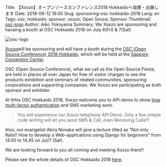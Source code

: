 Title: 【Xoxzo】オープンソースカンファレンス2018 Hokkaidoへ協賛・出展します
Date: 2018-06-12 16:00
Slug: sponsoring-osc-hokkaido-2018
Lang: en
Tags: osc; hokkaido; sponsor; xoxzo; Open Souce; Sponsor
Thumbnail: [osc-logo](/images/osc-banner.gif)
Author: Aiko Yokoyama
Summary: We Xoxzo are sponsoring and havaing a booth at OSC Hokkaido 2018 on July 6(Fri) & 7(Sat)

![osc-logo](/images/osc-banner.gif)


[Xoxzo](https://info.xoxzo.com/ja/)will be sponsoring and will have a booth during the 
[OSC (Open Source Conference) 2018 Hokkaido](https://www.ospn.jp/osc2018-do/), which will be held at the [Sapporo Convention Center](https://www.sora-scc.jp/eng/).


OSC (Open Source Conference), what we call as the Open Source Fiesta, are held in places all over Japan for free of visitor charges to see the products exhibition 
and seminars of related communities, sponsoring corporations and supporting companies. 
We Xoxzo are participating as both sponsor and exhibiter.

At thhis OSC Hokkaido 2018, Xoxzo welcome you to API-demo to show 
[how multi-factor authentication](https://www.xoxzo.com/en/about/use-cases/two-factor-authentication/) and 
SMS marketing work.

> You will experience our Xoxzo telephony API Demo. 
> Only a few simple code writing will let you send SMS & Call, even Receiving Calls!!!

Also, our evangelist Akira Nonaka will give a lecture titled as 
"Not only Rails!! How to develop a Web-applications using Django for beginners" 
from 14.00 to 14.45 on Jul/7 (Sat). 

We are looking forward to you all coming and meeting Xoxzo there!!

Please see the whole details of OSC Hokkaido 2018 [here](https://www.ospn.jp/osc2018-do/).
